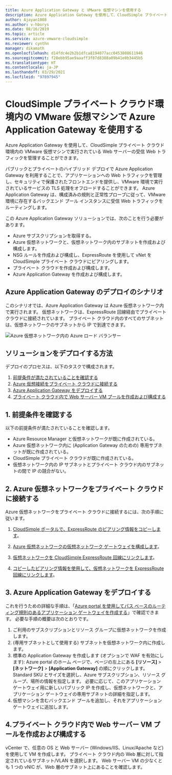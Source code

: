 ```yaml
---
title: Azure Application Gateway と VMware 仮想マシンを使用する
description: Azure Application Gateway を使用して、CloudSimple プライベート クラウド環境内の VMware 仮想マシンで実行されている Web サーバーの受信 Web トラフィックを管理する方法について説明します
author: Ajayan1008
ms.author: v-hborys
ms.date: 08/16/2019
ms.topic: article
ms.service: azure-vmware-cloudsimple
ms.reviewer: cynthn
manager: dikamath
ms.openlocfilehash: d14fdc4e2b2b1dfca8194077acc0453808611946
ms.sourcegitcommit: f28ebb95ae9aaaff3f87d8388a09b41e0b3445b5
ms.translationtype: HT
ms.contentlocale: ja-JP
ms.lasthandoff: 03/29/2021
ms.locfileid: "97897945"
---
```

# <a name="use-azure-application-gateway-with-vmware-virtual-machines-in-the-cloudsimple-private-cloud-environment"></a>CloudSimple プライベート クラウド環境内の VMware 仮想マシンで Azure Application Gateway を使用する

Azure Application Gateway を使用して、CloudSimple プライベート クラウド環境内の VMware 仮想マシンで実行されている Web サーバーの受信 Web トラフィックを管理することができます。

パブリックとプライベートのハイブリッド デプロイで Azure Application Gateway を利用することで、アプリケーションへの Web トラフィックを管理し、セキュリティで保護されたフロントエンドを提供し、VMware 環境で実行されているサービスの TLS 処理をオフロードすることができます。 Azure Application Gateway は、構成済みの規則と正常性プローブに従って、VMware 環境に存在するバックエンド プール インスタンスに受信 Web トラフィックをルーティングします。

この Azure Application Gateway ソリューションでは、次のことを行う必要があります。

* Azure サブスクリプションを取得する。
* Azure 仮想ネットワークと、仮想ネットワーク内のサブネットを作成および構成します。
* NSG ルールを作成および構成し、ExpressRoute を使用して vNet を CloudSimple プライベート クラウドにピアリングします。
* プライベート クラウドを作成および構成します。
* Azure Application Gateway を作成および構成します。

## <a name="azure-application-gateway-deployment-scenario"></a>Azure Application Gateway のデプロイのシナリオ

このシナリオでは、Azure Application Gateway は Azure 仮想ネットワーク内で実行されます。 仮想ネットワークは、ExpressRoute 回線経由でプライベートクラウドに接続されています。 プライベート クラウド内のすべてのサブネットは、仮想ネットワークのサブネットから IP で到達できます。

![Azure 仮想ネットワーク内の Azure ロード バランサー](media/load-balancer-use-case.png)

## <a name="how-to-deploy-the-solution"></a>ソリューションをデプロイする方法

デプロイのプロセスは、以下のタスクで構成されます。

1. [前提条件が満たされていることを確認する](#1-verify-prerequisites)
2. [Azure 仮想接続をプライベート クラウドに接続する](#2-connect-your-azure-virtual-network-to-your-private-cloud)
3. [Azure Application Gateway をデプロイする](#3-deploy-an-azure-application-gateway)
4. [プライベート クラウド内で Web サーバー VM プールを作成および構成する](#4-create-and-configure-a-web-server-vm-pool-in-your-private-cloud)

## <a name="1-verify-prerequisites"></a>1. 前提条件を確認する

以下の前提条件が満たされていることを確認します。

* Azure Resource Manager と仮想ネットワークが既に作成されている。
* Azure 仮想ネットワーク内に (Application Gateway のための) 専用サブネットが既に作成されている。
* CloudSimple プライベート クラウドが既に作成されている。
* 仮想ネットワーク内の IP サブネットとプライベート クラウド内のサブネットの間で IP の競合がない。

## <a name="2-connect-your-azure-virtual-network-to-your-private-cloud"></a>2. Azure 仮想ネットワークをプライベート クラウドに接続する

Azure 仮想ネットワークをプライベート クラウドに接続するには、次の手順に従います。

1. [CloudSimple ポータルで、ExpressRoute のピアリング情報をコピーします](virtual-network-connection.md)。

2. [Azure 仮想ネットワークの仮想ネットワーク ゲートウェイを構成します](../expressroute/expressroute-howto-add-gateway-portal-resource-manager.md)。

3. [仮想ネットワークを CloudSimple ExpressRoute 回線にリンクします](../expressroute/expressroute-howto-linkvnet-portal-resource-manager.md#connect-a-vnet-to-a-circuit---different-subscription)。

4. [コピーしたピアリング情報を使用して、仮想ネットワークを ExpressRoute 回線にリンクします](virtual-network-connection.md)。

## <a name="3-deploy-an-azure-application-gateway"></a>3. Azure Application Gateway をデプロイする

これを行うための詳細な手順は、「[Azure portal を使用してパス ベースのルーティング規則のあるアプリケーション ゲートウェイを作成する](../application-gateway/create-url-route-portal.md)」で確認できます。 必要な手順の概要は次のとおりです。

1. ご利用のサブスクリプションとリソース グループに仮想ネットワークを作成します。
2. (専用サブネットとして使用する) サブネットを仮想ネットワーク内に作成します。
3. 標準の Application Gateway を作成します (オプションで WAF を有効にします): Azure portal のホーム ページで、ページの左上にある **[リソース]**  >  **[ネットワーク]**  >  **[Application Gateway]** の順にクリックします。 Standard SKU とサイズを選択し、Azure サブスクリプション、リソース グループ、場所の情報を指定します。 必要に応じて、このアプリケーション ゲートウェイ用に新しいパブリック IP を作成し、仮想ネットワークと、アプリケーション ゲートウェイの専用サブネットの詳細を指定します。
4. 仮想マシンを含むバックエンド プールを追加し、それをアプリケーション ゲートウェイに追加します。

## <a name="4-create-and-configure-a-web-server-vm-pool-in-your-private-cloud"></a>4.プライベート クラウド内で Web サーバー VM プールを作成および構成する

vCenter で、任意の OS と Web サーバー (Windows/IIS、Linux/Apache など) を使用して VM を作成します。 プライベート クラウド内の Web 層に対して指定されているサブネット/VLAN を選択します。 Web サーバー VM の少なくとも 1 つの vNIC が、Web 層のサブネット上にあることを確認します。
